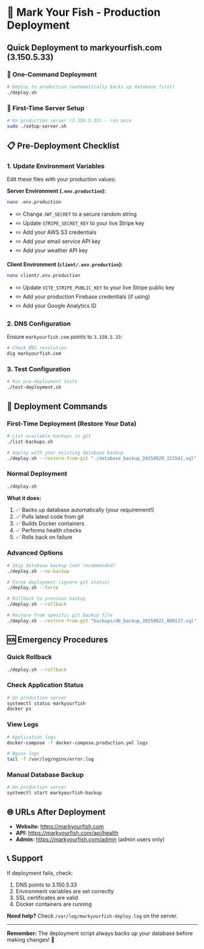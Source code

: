 # 🎣 Mark Your Fish - Production Deployment

## Quick Deployment to markyourfish.com (3.150.5.33)

### 🚀 One-Command Deployment

```bash
# Deploy to production (automatically backs up database first)
./deploy.sh
```

### 🔧 First-Time Server Setup

```bash
# On production server (3.150.5.33) - run once
sudo ./setup-server.sh
```

## 📋 Pre-Deployment Checklist

### 1. Update Environment Variables
Edit these files with your production values:

**Server Environment (`.env.production`):**
```bash
nano .env.production
```
- ✏️ Change `JWT_SECRET` to a secure random string
- ✏️ Update `STRIPE_SECRET_KEY` to your live Stripe key
- ✏️ Add your AWS S3 credentials
- ✏️ Add your email service API key
- ✏️ Add your weather API key

**Client Environment (`client/.env.production`):**
```bash
nano client/.env.production
```
- ✏️ Update `VITE_STRIPE_PUBLIC_KEY` to your live Stripe public key
- ✏️ Add your production Firebase credentials (if using)
- ✏️ Add your Google Analytics ID

### 2. DNS Configuration
Ensure `markyourfish.com` points to `3.150.5.33`:
```bash
# Check DNS resolution
dig markyourfish.com
```

### 3. Test Configuration
```bash
# Run pre-deployment tests
./test-deployment.sh
```

## 🔄 Deployment Commands

### First-Time Deployment (Restore Your Data)
```bash
# List available backups in git
./list-backups.sh

# Deploy with your existing database backup
./deploy.sh --restore-from-git "./database_backup_20250820_221541.sql"
```

### Normal Deployment
```bash
./deploy.sh
```
**What it does:**
1. ✅ Backs up database automatically (your requirement!)
2. ✅ Pulls latest code from git
3. ✅ Builds Docker containers
4. ✅ Performs health checks
5. ✅ Rolls back on failure

### Advanced Options
```bash
# Skip database backup (not recommended)
./deploy.sh --no-backup

# Force deployment (ignore git status)
./deploy.sh --force

# Rollback to previous backup
./deploy.sh --rollback

# Restore from specific git backup file
./deploy.sh --restore-from-git "backups/db_backup_20250821_000137.sql"
```

## 🆘 Emergency Procedures

### Quick Rollback
```bash
./deploy.sh --rollback
```

### Check Application Status
```bash
# On production server
systemctl status markyourfish
docker ps
```

### View Logs
```bash
# Application logs
docker-compose -f docker-compose.production.yml logs

# Nginx logs  
tail -f /var/log/nginx/error.log
```

### Manual Database Backup
```bash
# On production server
systemctl start markyourfish-backup
```

## 🌐 URLs After Deployment

- **Website:** https://markyourfish.com
- **API:** https://markyourfish.com/api/health
- **Admin:** https://markyourfish.com/admin (admin users only)

## 📞 Support

If deployment fails, check:
1. DNS points to 3.150.5.33
2. Environment variables are set correctly
3. SSL certificates are valid
4. Docker containers are running

**Need help?** Check `/var/log/markyourfish-deploy.log` on the server.

---

**Remember:** The deployment script always backs up your database before making changes! 🎣